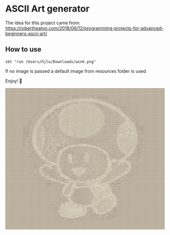 # ASCII Art generator

The idea for this project came from: https://robertheaton.com/2018/06/12/programming-projects-for-advanced-beginners-ascii-art/

## How to use

```
sbt "run /Users/hjlo/Downloads/wink.png"
```

If no image is passed a default image from resources folder is used

Enjoy! :mushroom:

![Toad](src/main/resources/toadss.png)